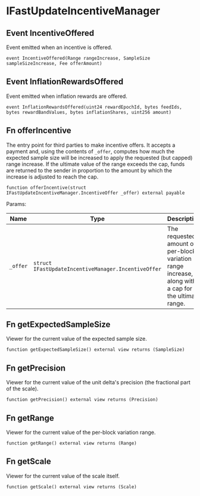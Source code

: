 # IFastUpdateIncentiveManager

## Event IncentiveOffered

Event emitted when an incentive is offered.

```solidity
event IncentiveOffered(Range rangeIncrease, SampleSize sampleSizeIncrease, Fee offerAmount)
```

## Event InflationRewardsOffered

Event emitted when inflation rewards are offered.

```solidity
event InflationRewardsOffered(uint24 rewardEpochId, bytes feedIds, bytes rewardBandValues, bytes inflationShares, uint256 amount)
```

## Fn offerIncentive

The entry point for third parties to make incentive offers. It accepts a payment and, using the contents of
`_offer`, computes how much the expected sample size will be increased to apply the requested (but capped) range
increase. If the ultimate value of the range exceeds the cap, funds are returned to the sender in proportion to
the amount by which the increase is adjusted to reach the cap.

```solidity
function offerIncentive(struct IFastUpdateIncentiveManager.IncentiveOffer _offer) external payable
```

Params:

| Name | Type | Description |
| ---- | ---- | ----------- |
| `_offer` | `struct IFastUpdateIncentiveManager.IncentiveOffer` | The requested amount of per-block variation range increase, along with a cap for the ultimate range. |

## Fn getExpectedSampleSize

Viewer for the current value of the expected sample size.

```solidity
function getExpectedSampleSize() external view returns (SampleSize)
```

## Fn getPrecision

Viewer for the current value of the unit delta's precision (the fractional part of the scale).

```solidity
function getPrecision() external view returns (Precision)
```

## Fn getRange

Viewer for the current value of the per-block variation range.

```solidity
function getRange() external view returns (Range)
```

## Fn getScale

Viewer for the current value of the scale itself.

```solidity
function getScale() external view returns (Scale)
```

